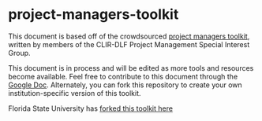 # project-managers-toolkit
This document is based off of the crowdsourced [project managers toolkit](https://docs.google.com/document/d/1aCZaScfh1VsvkOH4ksZDh6exzAH7n8_mMrpnw4yINcI/edit), written by members of the CLIR-DLF Project Management Special Interest Group.

This document is in process and will be edited as more tools and resources become available. Feel free to contribute to this document through the [Google Doc](https://docs.google.com/document/d/1aCZaScfh1VsvkOH4ksZDh6exzAH7n8_mMrpnw4yINcI/edit). Alternately, you can fork this repository to create your own institution-specific version of this toolkit.

Florida State University has [forked this toolkit here](https://github.com/fsulib/project-managers-toolkit/blob/master/project-managers-toolkit.md)

